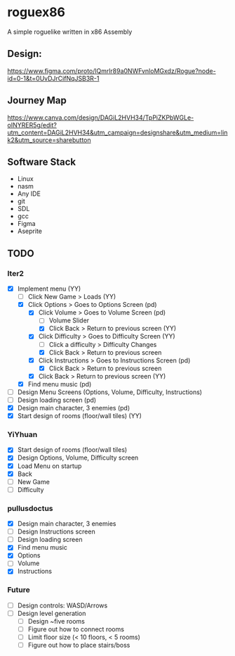 # roguex86

A simple roguelike written in x86 Assembly

## Design:

https://www.figma.com/proto/lQmrlr89a0NWFvnloMGxdz/Rogue?node-id=0-1&t=0UvDJrCifNqJSB3R-1

## Journey Map

https://www.canva.com/design/DAGiL2HVH34/TpPiZKPbWGLe-oINYRER5g/edit?utm_content=DAGiL2HVH34&utm_campaign=designshare&utm_medium=link2&utm_source=sharebutton

## Software Stack

- Linux
- nasm
- Any IDE
- git
- SDL
- gcc
- Figma
- Aseprite

## TODO

### Iter2
- [X] Implement menu (YY)
	- [ ] Click New Game > Loads (YY)
	- [X] Click Options > Goes to Options Screen (pd)
		- [X] Click Volume > Goes to Volume Screen (pd)
			- [ ] Volume Slider
			- [X] Click Back > Return to previous screen (YY)
		- [X] Click Difficulty > Goes to Difficulty Screen (YY)
			- [ ] Click a difficulty > Difficulty Changes
			- [X] Click Back > Return to previous screen
		- [X] Click Instructions > Goes to Instructions Screen (pd)
			- [X] Click Back > Return to previous screen
		- [X] Click Back > Return to previous screen (YY)
	- [X] Find menu music (pd)
- [ ] Design Menu Screens (Options, Volume, Difficulty, Instructions)
- [ ] Design loading screen (pd)
- [X] Design main character, 3 enemies (pd)
- [X] Start design of rooms (floor/wall tiles) (YY)

### YiYhuan
- [X] Start design of rooms (floor/wall tiles)
- [X] Design Options, Volume, Difficulty screen
- [X] Load Menu on startup
- [X] Back
- [ ] New Game
- [ ] Difficulty

### pullusdoctus
- [X] Design main character, 3 enemies
- [ ] Design Instructions screen
- [ ] Design loading screen
- [X] Find menu music
- [X] Options
- [ ] Volume
- [X] Instructions

### Future
- [ ] Design controls: WASD/Arrows
- [ ] Design level generation
    - [ ] Design ~five rooms
    - [ ] Figure out how to connect rooms
    - [ ] Limit floor size (< 10 floors, < 5 rooms)
    - [ ] Figure out how to place stairs/boss
